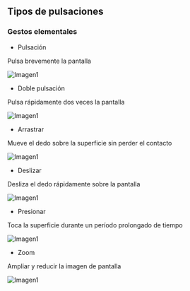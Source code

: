 ## Tipos de pulsaciones

### Gestos elementales


* Pulsación

Pulsa brevemente la pantalla

![Imagen1](http://static.energysistem.com/images/manuals/39530/535569b2b5b35.jpg)

* Doble pulsación

Pulsa rápidamente dos veces la pantalla

![Imagen1](http://static.energysistem.com/images/manuals/39530/535569bdd9805.jpg)

* Arrastrar

Mueve el dedo sobre la superficie sin perder el contacto

![Imagen1](http://static.energysistem.com/images/manuals/39530/535569cfdb51d.jpg)

* Deslizar

Desliza el dedo rápidamente sobre la pantalla

![Imagen1](http://static.energysistem.com/images/manuals/39530/53556aaed15c2.jpg)

* Presionar

Toca la superficie durante un período prolongado de tiempo

![Imagen1](http://static.energysistem.com/images/manuals/39530/53556aedbd1e1.jpg)

* Zoom

Ampliar y reducir la imagen de pantalla

![Imagen1](http://static.energysistem.com/images/manuals/39530/53556afc48900.jpg)


